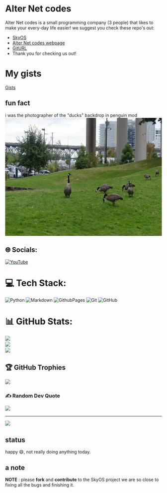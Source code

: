 # Alter Net codes
Alter Net codes is a small programming company (3 people) that likes to make your every-day life easier!
we suggest you check these repo's out:
+ [SkyOS](https://github.com/Alter-Net-codes/SkyOS)
+ [Alter Net codes webpage](https://webbrowser11.github.io/Alter-Net-codes/)
+ [GitURL](https://github.com/Alter-Net-codes/GitURL)
+ Thank you for checking us out!

# My gists
[Gists](https://gist.github.com/webbrowser11)

## fun fact
i was the photographer of the "ducks" backdrop in penguin mod
![ducks](https://github.com/webbrowser11/webbrowser11/blob/main/images/ducks.jpg)

## 🌐 Socials:
[![YouTube](https://img.shields.io/badge/YouTube-%23FF0000.svg?logo=YouTube&logoColor=white)](https://youtube.com/@thecreekstudios) 

# 💻 Tech Stack:
![Python](https://img.shields.io/badge/python-3670A0?style=for-the-badge&logo=python&logoColor=ffdd54) ![Markdown](https://img.shields.io/badge/markdown-%23000000.svg?style=for-the-badge&logo=markdown&logoColor=white) ![GithubPages](https://img.shields.io/badge/github%20pages-121013?style=for-the-badge&logo=github&logoColor=white) ![Git](https://img.shields.io/badge/git-%23F05033.svg?style=for-the-badge&logo=git&logoColor=white) ![GitHub](https://img.shields.io/badge/github-%23121011.svg?style=for-the-badge&logo=github&logoColor=white)
# 📊 GitHub Stats:
![](https://github-readme-stats.vercel.app/api?username=Webbrowser11&theme=dark&hide_border=false&include_all_commits=false&count_private=false)<br/>
![](https://github-readme-streak-stats.herokuapp.com/?user=Webbrowser11&theme=dark&hide_border=false)<br/>
![](https://github-readme-stats.vercel.app/api/top-langs/?username=Webbrowser11&theme=dark&hide_border=false&include_all_commits=false&count_private=false&layout=compact)

## 🏆 GitHub Trophies
![](https://github-profile-trophy.vercel.app/?username=Webbrowser11&theme=dark&no-frame=false&no-bg=true&margin-w=4)

### ✍️ Random Dev Quote
![](https://quotes-github-readme.vercel.app/api?type=horizontal&theme=dark)

---
[![](https://visitcount.itsvg.in/api?id=Webbrowser11&icon=0&color=0)](https://visitcount.itsvg.in)

## status
happy 😄, not really doing anything today.
## a note
**NOTE** : please **fork** and **contribute** to the SkyOS project we are so close to fixing all the bugs and finishing it.

<!-- Proudly created with GPRM ( https://gprm.itsvg.in ) -->
